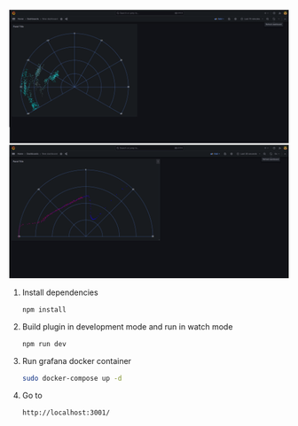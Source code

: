 ![view1](./src/img/view1.png)
![view1](./src/img/view2.png)

1. Install dependencies

   ```bash
   npm install
   ```

2. Build plugin in development mode and run in watch mode

   ```bash
   npm run dev
   ```
3. Run grafana docker container

   ```bash
   sudo docker-compose up -d
   ```
4. Go to 

   ```bash
   http://localhost:3001/
   ```

